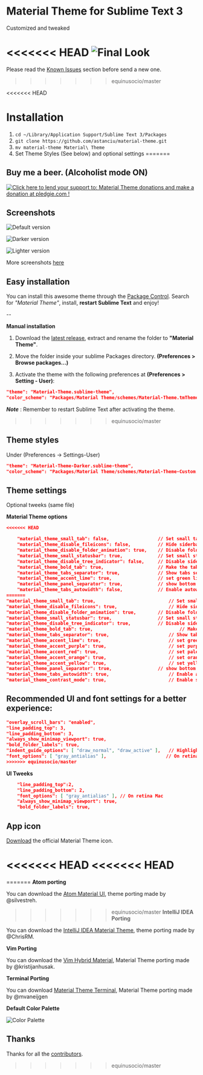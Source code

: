 # Material Theme for Sublime Text 3
Customized and tweaked 

<<<<<<< HEAD
![Final Look](http://i.imgur.com/g710y2Q.png)
=======
Please read the [Known Issues](https://github.com/equinusocio/material-theme#known-issues) section before send a new one.
>>>>>>> equinusocio/master

<<<<<<< HEAD
# Installation
1. `cd ~/Library/Application Support/Sublime Text 3/Packages`
2. `git clone https://github.com/astanciu/material-theme.git`
3. `mv material-theme Material\ Theme`
4. Set Theme Styles (See below) and optional settings
=======
## Buy me a beer. (Alcoholist mode ON)

<!-- Pledgie Donation -->
<a href='https://pledgie.com/campaigns/29452'><img alt='Click here to lend your support to: Material Theme donations and make a donation at pledgie.com !' src='https://pledgie.com/campaigns/29452.png?skin_name=chrome' border='0' ></a>

<!-- <a target='_blank' href='https://www.coinbase.com/checkouts/1ApeKqUE3aLp5x3UuGHU3z95F7XoyDvpeF' data-code="1ApeKqUE3aLp5x3UuGHU3z95F7XoyDvpeF" class="coinbase-button"><img alt='Click here to lend your support to: Material Theme donations and make a donation at pledgie.com !' src='https://www.coinbase.com/assets/buttons/donation_small-210ad5fe8fe0846a0c6bc676e1bad3d462ab3fcbdaf2443de8755503d0729847.png' border='0' ></a> -->

## Screenshots

![Default version](http://equinusocio.github.io/material-theme/assets/materialtheme.png)

![Darker version](http://equinusocio.github.io/material-theme/assets/img/darker1.png)

![Lighter version](http://equinusocio.github.io/material-theme/assets/img/material-light.png)

More screenshots [here](http://equinusocio.github.io/material-theme/)

## Easy installation
You can install this awesome theme through the [Package Control](https://packagecontrol.io/installation). Search for *"Material Theme"*, install, **restart Sublime Text** and enjoy!

--

**Manual installation**

1. Download the [latest release](https://github.com/equinusocio/material-theme/releases/latest), extract and rename the folder to **"Material Theme"**.

2. Move the folder inside your sublime Packages directory. **(Preferences > Browse packages...)**

3. Activate the theme with the following preferences at  **(Preferences > Setting - User)**:

```json
"theme": "Material-Theme.sublime-theme",
"color_scheme": "Packages/Material Theme/schemes/Material-Theme.tmTheme",
```

***Note*** : Remember to restart Sublime Text after activating the theme.
>>>>>>> equinusocio/master

## Theme styles
Under (Preferences -> Settings-User)

```json
"theme": "Material-Theme-Darker.sublime-theme",
"color_scheme": "Packages/Material Theme/schemes/Material-Theme-Custom.tmTheme",
```


## Theme settings
Optional tweeks (same file)

**Material Theme options**
```json
<<<<<<< HEAD

    "material_theme_small_tab": false,                  // Set small tabs
    "material_theme_disable_fileicons": false,          // Hide siderbar file type icons
    "material_theme_disable_folder_animation": true,    // Disable folder animation
    "material_theme_small_statusbar": true,             // Set small status bar
    "material_theme_disable_tree_indicator": false,     // Disable sidebar file indicator
    "material_theme_bold_tab": true,                    // Make the tab labels bolder
    "material_theme_tabs_separator": true,              // Show tabs separator
    "material_theme_accent_lime": true,                 // set green lime accent color
    "material_theme_panel_separator": true,             // show bottom panel separator
    "material_theme_tabs_autowidth": false,             // Enable autowidth for tabs
=======
"material_theme_small_tab": true,							// Set small tabs
"material_theme_disable_fileicons": true,					// Hide siderbar file type icons
"material_theme_disable_folder_animation": true,		// Disable folder animation
"material_theme_small_statusbar": true,					// Set small status bar
"material_theme_disable_tree_indicator": true,			// Disable sidebar file indicator
"material_theme_bold_tab": true,								// Make the tab labels bolder
"material_theme_tabs_separator": true,						// Show tabs separator
"material_theme_accent_lime": true,							// set green lime accent color
"material_theme_accent_purple": true,						// set purple accent color
"material_theme_accent_red": true,							// set pale red accent color
"material_theme_accent_orange": true,						// set orange accent color
"material_theme_accent_yellow": true,						// set yellow accent color
"material_theme_panel_separator": true,					// show bottom panel separator
"material_theme_tabs_autowidth": true,						// Enable autowidth for tabs
"material_theme_contrast_mode": true,						// Enable sidebar and panels contrast mode
```

## Recommended UI and font settings for a better experience:

```json
"overlay_scroll_bars": "enabled",
"line_padding_top": 3,
"line_padding_bottom": 3,
"always_show_minimap_viewport": true,
"bold_folder_labels": true,
"indent_guide_options": [ "draw_normal", "draw_active" ],   // Highlight active indent
"font_options": [ "gray_antialias" ],                      // On retina Mac
>>>>>>> equinusocio/master
```


**UI Tweeks**

```json
    "line_padding_top":2,
    "line_padding_bottom": 2,
    "font_options": [ "gray_antialias" ], // On retina Mac
    "always_show_minimap_viewport": true,
    "bold_folder_labels": true,
```

## App icon

[Download](https://dribbble.com/shots/2104476-Material-Theme-for-Sublime-Text-3/attachments/380650) the official Material Theme icon.

<<<<<<< HEAD
<<<<<<< HEAD
=======
=======
**Atom porting**

You can download the [Atom Material UI](https://github.com/silvestreh/atom-material-ui), theme porting made by @silvestreh.

>>>>>>> equinusocio/master
**IntelliJ IDEA Porting**

You can download the [IntelliJ IDEA Material Theme](https://github.com/ChrisRM/material-theme-jetbrains), theme porting made by @ChrisRM.

**Vim Porting**

You can download the [Vim Hybrid Material](https://github.com/kristijanhusak/vim-hybrid-material), Material Theme porting made by @kristijanhusak.

**Terminal Porting**

You can download [Material Theme Terminal](https://gist.github.com/mvaneijgen/4c56701215847dd5ddcf), Material Theme porting made by @mvaneijgen

**Default Color Palette**

![Color Palette](http://i.imgur.com/zyIK71j.jpg)


## Thanks
Thanks for all the [contributors](https://github.com/equinusocio/material-theme/graphs/contributors).
>>>>>>> equinusocio/master

